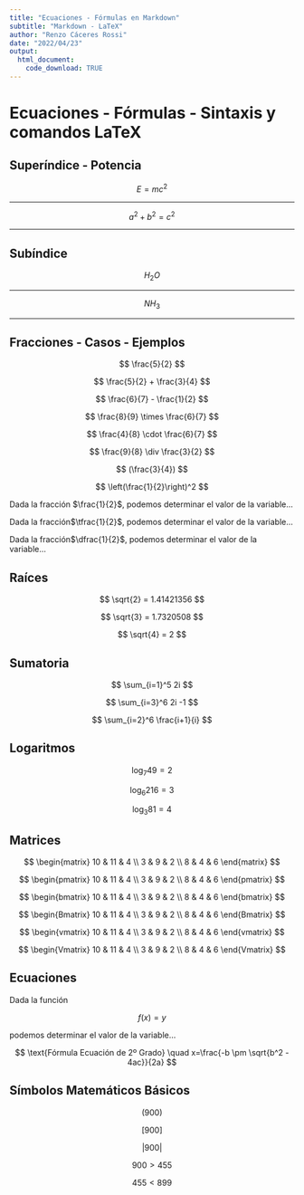 ```yaml
---
title: "Ecuaciones - Fórmulas en Markdown"
subtitle: "Markdown - LaTeX"
author: "Renzo Cáceres Rossi"
date: "2022/04/23"
output:
  html_document:
    code_download: TRUE
---
```


<!-- Usar sintaxis y comandos LaTeX para añadir ecuaciones y fórmulas a nuestro documento Markdown -->

# Ecuaciones - Fórmulas - Sintaxis y comandos LaTeX

## Superíndice - Potencia

$$
E=mc^2
$$

------------------------------------------------------------------------

$$
a^2 + b^2 = c^2
$$

------------------------------------------------------------------------

## Subíndice

$$
H_2O
$$

------------------------------------------------------------------------

$$
NH_3
$$

------------------------------------------------------------------------

## Fracciones - Casos - Ejemplos

$$
\frac{5}{2}
$$

$$
\frac{5}{2} + \frac{3}{4}
$$

$$
\frac{6}{7} - \frac{1}{2}
$$

$$
\frac{8}{9} \times \frac{6}{7}
$$

$$
\frac{4}{8} \cdot \frac{6}{7}
$$

$$
\frac{9}{8} \div \frac{3}{2}
$$

$$
(\frac{3}{4})
$$

$$
\left(\frac{1}{2}\right)^2
$$

Dada la fracción $\frac{1}{2}$, podemos determinar el valor de la variable...

Dada la fracción$\tfrac{1}{2}$, podemos determinar el valor de la variable...

Dada la fracción$\dfrac{1}{2}$, podemos determinar el valor de la variable...

## Raíces

$$
\sqrt{2} = 1.41421356
$$

$$
\sqrt{3} = 1.7320508
$$

$$
\sqrt{4} = 2
$$

## Sumatoria

$$
\sum_{i=1}^5 2i
$$

$$
\sum_{i=3}^6 2i -1
$$

$$
\sum_{i=2}^6 \frac{i+1}{i}
$$

## Logaritmos

$$
\log_7{49} = 2
$$

$$
\log_6{216}= 3
$$

$$
\log_3{81} = 4
$$

## Matrices

$$
\begin{matrix}
10 & 11 & 4 \\
3 & 9 & 2 \\
8 & 4 & 6
\end{matrix}
$$

$$
\begin{pmatrix}
10 & 11 & 4 \\
3 & 9 & 2 \\
8 & 4 & 6
\end{pmatrix}
$$

$$
\begin{bmatrix}
10 & 11 & 4 \\
3 & 9 & 2 \\
8 & 4 & 6
\end{bmatrix}
$$

$$
\begin{Bmatrix}
10 & 11 & 4 \\
3 & 9 & 2 \\
8 & 4 & 6
\end{Bmatrix}
$$

$$
\begin{vmatrix}
10 & 11 & 4 \\
3 & 9 & 2 \\
8 & 4 & 6
\end{vmatrix}
$$

$$
\begin{Vmatrix}
10 & 11 & 4 \\
3 & 9 & 2 \\
8 & 4 & 6
\end{Vmatrix}
$$

## Ecuaciones

Dada la función

$$
\begin{equation}
f(x)=y
\end{equation}
$$

podemos determinar el valor de la variable...

$$
\text{Fórmula Ecuación de 2º Grado} \quad x=\frac{-b \pm \sqrt{b^2 - 4ac}}{2a}
$$

## Símbolos Matemáticos Básicos

$$
(900)
$$

$$
[900]
$$

$$
|900|
$$

$$
900 > 455
$$

$$
455 < 899
$$
